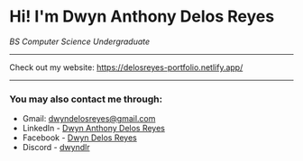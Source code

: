 # Hi! I'm Dwyn Anthony Delos Reyes
  
*BS Computer Science Undergraduate*
  
____________________________________________________
  
Check out my website:
https://delosreyes-portfolio.netlify.app/
  
____________________________________________________
  
### You may also contact me through:
- Gmail: dwyndelosreyes@gmail.com
- LinkedIn - [Dwyn Anthony Delos Reyes](https://www.linkedin.com/in/dwyn-delos-reyes)
- Facebook - [Dwyn Delos Reyes](https://www.facebook.com/dwyn.delosreyes/)
- Discord - [dwyndlr](https://discord.com/channels/876801021530210334)
